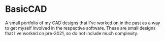 # BasicCAD
A small portfolio of my CAD designs that I've worked on in the past as a way to get myself involved in the respective software.
These are small designs that I've worked on pre-2021, so do not include much complexity.
